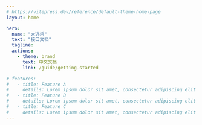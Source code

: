 ```yaml
---
# https://vitepress.dev/reference/default-theme-home-page
layout: home

hero:
  name: "大逃杀"
  text: "接口文档"
  tagline: 
  actions:
    - theme: brand
      text: 中文文档
      link: /guide/getting-started

# features:
#   - title: Feature A
#     details: Lorem ipsum dolor sit amet, consectetur adipiscing elit
#   - title: Feature B
#     details: Lorem ipsum dolor sit amet, consectetur adipiscing elit
#   - title: Feature C
#     details: Lorem ipsum dolor sit amet, consectetur adipiscing elit
---
```


